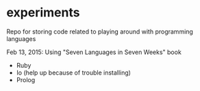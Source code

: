 # experiments
Repo for storing code related to playing around with programming languages

Feb 13, 2015: Using "Seven Languages in Seven Weeks" book


* Ruby
* Io (help up because of trouble installing)
* Prolog
